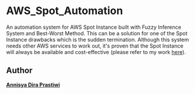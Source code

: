 # AWS_Spot_Automation

An automation system for AWS Spot Instance built with Fuzzy Inference System and Best-Worst Method. This can be a solution for one of the Spot Instance drawbacks which is the sudden termination. Although this system needs other AWS services to work out, it's proven that the Spot Instance will always be available and cost-effective (please refer to my work [here](https://www.google.com)).

## Author

[**Annisya Dira Prastiwi**](https://www.instagram.com/ninaadp)
